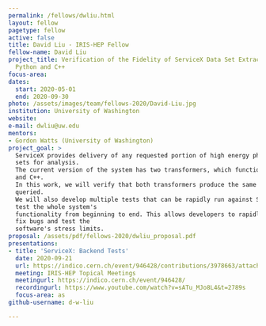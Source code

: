 ```yaml
---
permalink: /fellows/dwliu.html
layout: fellow
pagetype: fellow
active: false
title: David Liu - IRIS-HEP Fellow
fellow-name: David Liu
project_title: Verification of the Fidelity of ServiceX Data Set Extractions Using
  Python and C++
focus-area:
dates:
  start: 2020-05-01
  end: 2020-09-30
photo: /assets/images/team/fellows-2020/David-Liu.jpg
institution: University of Washington
website:
e-mail: dwliu@uw.edu
mentors:
- Gordon Watts (University of Washington)
project_goal: >
  ServiceX provides delivery of any requested portion of high energy physics data
  sets for analysis.
  The current version of the system has two transformers, which function for Python
  and C++.
  In this work, we will verify that both transformers produce the same outputs when
  queried.
  We will also develop multiple tests that can be rapidly run against ServiceX to
  test the whole system's
  functionality from beginning to end. This allows developers to rapidly find and
  fix bugs and test the
  software's stress limits.
proposal: /assets/pdf/fellows-2020/dwliu_proposal.pdf
presentations:
- title: 'ServiceX: Backend Tests'
  date: 2020-09-21
  url: https://indico.cern.ch/event/946428/contributions/3978663/attachments/2106266/3542254/Talk_for_IRIS-HEP.pdf
  meeting: IRIS-HEP Topical Meetings
  meetingurl: https://indico.cern.ch/event/946428/
  recordingurl: https://www.youtube.com/watch?v=sATu_MJo8L4&t=2789s
  focus-area: as
github-username: d-w-liu

---
```

